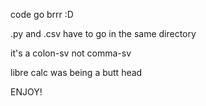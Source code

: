 code go brrr :D

.py and .csv have to go in the same directory

it's a colon-sv not comma-sv

  libre calc was being a butt head

ENJOY!

